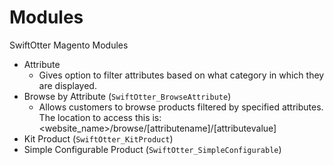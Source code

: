 Modules
=======

SwiftOtter Magento Modules

 * Attribute
    * Gives option to filter attributes based on what category in which they are displayed.
 * Browse by Attribute (`SwiftOtter_BrowseAttribute`)
 	* Allows customers to browse products filtered by specified attributes. The location to access this is: <website_name>/browse/[attributename]/[attributevalue]
 * Kit Product (`SwiftOtter_KitProduct`)
 * Simple Configurable Product (`SwiftOtter_SimpleConfigurable`)

